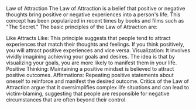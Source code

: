Law of Attraction
The Law of Attraction is a belief that positive or negative thoughts bring positive or negative experiences into a person's life. This concept has been popularized in recent times by books and films such as "The Secret." The basic principles of the Law of Attraction are:

Like Attracts Like: This principle suggests that people tend to attract experiences that match their thoughts and feelings. If you think positively, you will attract positive experiences and vice versa.
Visualization: It involves vividly imagining achieving your goals and desires. The idea is that by visualizing your goals, you are more likely to manifest them in your life.
Positive Thinking: Maintaining a positive mindset is believed to attract positive outcomes.
Affirmations: Repeating positive statements about oneself to reinforce and manifest the desired outcome.
Critics of the Law of Attraction argue that it oversimplifies complex life situations and can lead to victim-blaming, suggesting that people are responsible for negative circumstances that are often beyond their control.